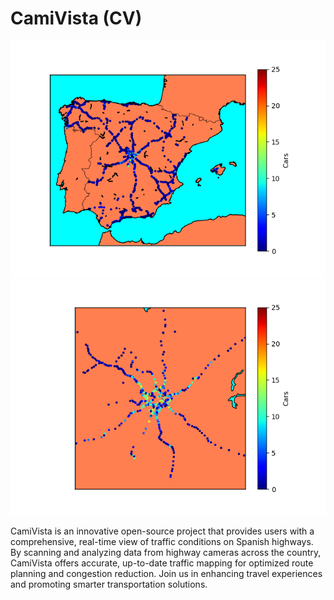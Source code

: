 # CamiVista (CV)

![Figure_1.png](Figure_1.png)
![Figure_2.png](Figure_2.png)


CamiVista is an innovative open-source project that provides users with a comprehensive, real-time view of traffic conditions on Spanish highways. By scanning and analyzing data from highway cameras across the country, CamiVista offers accurate, up-to-date traffic mapping for optimized route planning and congestion reduction. Join us in enhancing travel experiences and promoting smarter transportation solutions.
